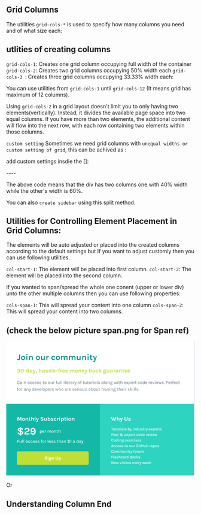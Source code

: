 ## Grid Columns

The utilities `grid-cols-*` is used to specify how many columns you need and of what size each:

## utlities of creating columns

`grid-cols-1`: Creates one grid column occupying full width of the container
`grid-cols-2`: Creates two grid columns occupying 50% width each
`grid-cols-3 `: Creates three grid columns occupying 33.33% width each:

You can use utilities from `grid-cols-1` until
`grid-cols-12` (It means grid has maximum of 12 columns).

Using `grid-cols-2` in a grid layout doesn't limit you to only having two elements(vertically). Instead, it divides the available page space into two equal columns. If you have more than two elements, the additional content will flow into the next row, with each row containing two elements within those columns.

`custom setting`
Sometimes we need grid columns with `unequal widths or custom setting of grid`, this can be achived as :

add custom settings insdie the []:

<div className=grid-cols-[40%,60%]>
        <p>----</p>
</div>

The above code means that the div has two columns one with 40% width while the other's width is 60%.

You can also `create sidebar` using this split method.

## Utilities for Controlling Element Placement in Grid Columns:

The elements will be auto adjusted or placed into the created columns according to the default settings but If you want to adjust customly then you can use following utilities.

`col-start-1`: The element will be placed into first column.
`col-start-2`: The element will be placed into the second column.

If you wanted to span/spread the whole one conent (upper or lower div) unto the other multiple columns then you can use following properties:

`cols-span-1`: This will spread your content into one column
`cols-span-2`: This will spread your content into two columns.

## (check the below picture span.png for Span ref)

![Alt Text](span.png)

Or

## Understanding Column End
